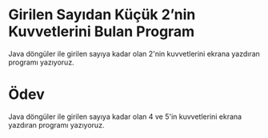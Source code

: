 # Girilen Sayıdan Küçük 2’nin Kuvvetlerini Bulan Program

Java döngüler ile girilen sayıya kadar olan 2'nin kuvvetlerini ekrana yazdıran programı yazıyoruz.

# Ödev

Java döngüler ile girilen sayıya kadar olan 4 ve 5'in kuvvetlerini ekrana yazdıran programı yazıyoruz.
